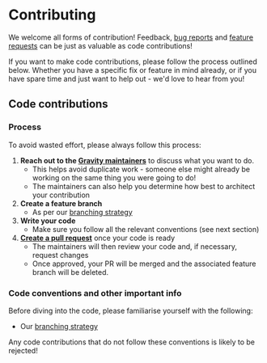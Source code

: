 # Contributing

We welcome all forms of contribution! Feedback, [bug reports](https://github.com/buildit/gravity-particles/issues/new?template=bug-report.md) and [feature requests](https://github.com/buildit/gravity-particles/issues/new?template=feature-request.md) can be just as valuable as code contributions!

If you want to make code contributions, please follow the process outlined below. Whether you have a specific fix or feature in mind already, or if you have spare time and just want to help out - we'd love to hear from you!


## Code contributions

### Process

To avoid wasted effort, please always follow this process:

1. **Reach out to the [Gravity maintainers](https://github.com/orgs/buildit/teams/gravity-maintainers)** to discuss what you want to do.
    * This helps avoid duplicate work - someone else might already be working on the same thing you were going to do!
    * The maintainers can also help you determine how best to architect your contribution
1. **Create a feature branch**
    * As per our [branching strategy](./docs/branching-strategy.md)
1. **Write your code**
    * Make sure you follow all the relevant conventions (see next section)
1. **[Create a pull request](https://github.com/buildit/gravity-particles/pulls)** once your code is ready
    * The maintainers will then review your code and, if necessary, request changes
    * Once approved, your PR will be merged and the associated feature branch will be deleted.


### Code conventions and other important info

Before diving into the code, please familiarise yourself with the following:

* Our [branching strategy](./docs/branching-strategy.md)

Any code contributions that do not follow these conventions is likely to be rejected!
